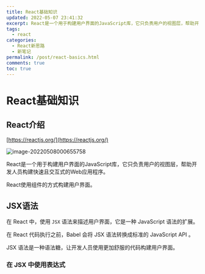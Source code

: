 ```yaml
---
title: React基础知识
updated: 2022-05-07 23:41:32
excerpt: React是一个用于构建用户界面的JavaScript库，它只负责用户的视图层，帮助开发人员构建快速且交互式的Web应用程序。React使用组件的方式构建用户界面。
tags:
  - react
categories:
  - React新思路
  - 新笔记
permalink: /post/react-basics.html
comments: true
toc: true
---
```

# React基础知识

## React介绍

[https://reactjs.org/](https://reactjs.org/)

![image-20220508000655758](https://img1.terwer.space/20220508000701.png)

React是一个用于构建用户界面的JavaScript库，它只负责用户的视图层，帮助开发人员构建快速且交互式的Web应用程序。

React使用组件的方式构建用户界面。

## JSX语法

在 React 中，使用 `JSX` 语法来描述用户界面，它是一种 JavaScript 语法的扩展。

在 React 代码执行之前，Babel 会将 JSX 语法转换成标准的 JavaScript API 。

JSX 语法是一种语法糖，让开发人员使用更加舒服的代码构建用户界面。

### 在 JSX 中使用表达式

```
```